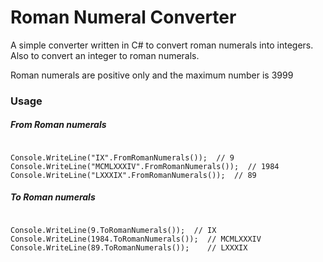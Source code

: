 ﻿# Roman Numeral Converter

A simple converter written in C# to convert roman numerals into integers.  
Also to convert an integer to roman numerals.  

  
Roman numerals are positive only and the maximum number is 3999


### Usage
##### From Roman numerals 
``` 

Console.WriteLine("IX".FromRomanNumerals());  // 9
Console.WriteLine("MCMLXXXIV".FromRomanNumerals());  // 1984
Console.WriteLine("LXXXIX".FromRomanNumerals());  // 89  

```

##### To Roman numerals 
``` 

Console.WriteLine(9.ToRomanNumerals());  // IX
Console.WriteLine(1984.ToRomanNumerals());  // MCMLXXXIV
Console.WriteLine(89.ToRomanNumerals());    // LXXXIX  

```



